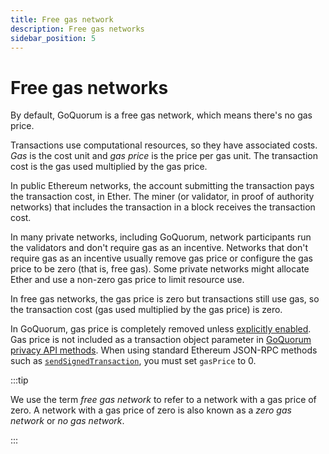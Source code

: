 ```yaml
---
title: Free gas network
description: Free gas networks
sidebar_position: 5
---
```


# Free gas networks

By default, GoQuorum is a free gas network, which means there's no gas price.

Transactions use computational resources, so they have associated costs. _Gas_ is the cost unit and _gas price_ is the price per gas unit. The transaction cost is the gas used multiplied by the gas price.

In public Ethereum networks, the account submitting the transaction pays the transaction cost, in Ether. The miner (or validator, in proof of authority networks) that includes the transaction in a block receives the transaction cost.

In many private networks, including GoQuorum, network participants run the validators and don't require gas as an incentive. Networks that don't require gas as an incentive usually remove gas price or configure the gas price to be zero (that is, free gas). Some private networks might allocate Ether and use a non-zero gas price to limit resource use.

In free gas networks, the gas price is zero but transactions still use gas, so the transaction cost (gas used multiplied by the gas price) is zero.

In GoQuorum, gas price is completely removed unless [explicitly enabled](gas-enabled-network.md). Gas price is not included as a transaction object parameter in [GoQuorum privacy API methods](../reference/api-methods.md#privacy-methods). When using standard Ethereum JSON-RPC methods such as [`sendSignedTransaction`](https://web3js.readthedocs.io/en/v1.3.4/web3-eth.html#sendsignedtransaction), you must set `gasPrice` to 0.

:::tip

We use the term _free gas network_ to refer to a network with a gas price of zero. A network with a gas price of zero is also known as a _zero gas network_ or _no gas network_.

:::
